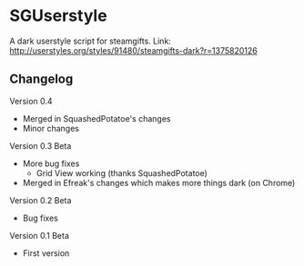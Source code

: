 SGUserstyle
===========

A dark userstyle script for steamgifts.
Link: http://userstyles.org/styles/91480/steamgifts-dark?r=1375820126

Changelog
-------------

Version 0.4 
 - Merged in SquashedPotatoe's changes
 - Minor changes

Version 0.3 Beta
 - More bug fixes
   - Grid View working (thanks SquashedPotatoe)
 - Merged in Efreak's changes which makes more things dark (on Chrome)


Version 0.2 Beta
- Bug fixes

Version 0.1 Beta    
- First version
